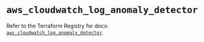 # `aws_cloudwatch_log_anomaly_detector`

Refer to the Terraform Registry for docs: [`aws_cloudwatch_log_anomaly_detector`](https://registry.terraform.io/providers/hashicorp/aws/5.88.0/docs/resources/cloudwatch_log_anomaly_detector).
